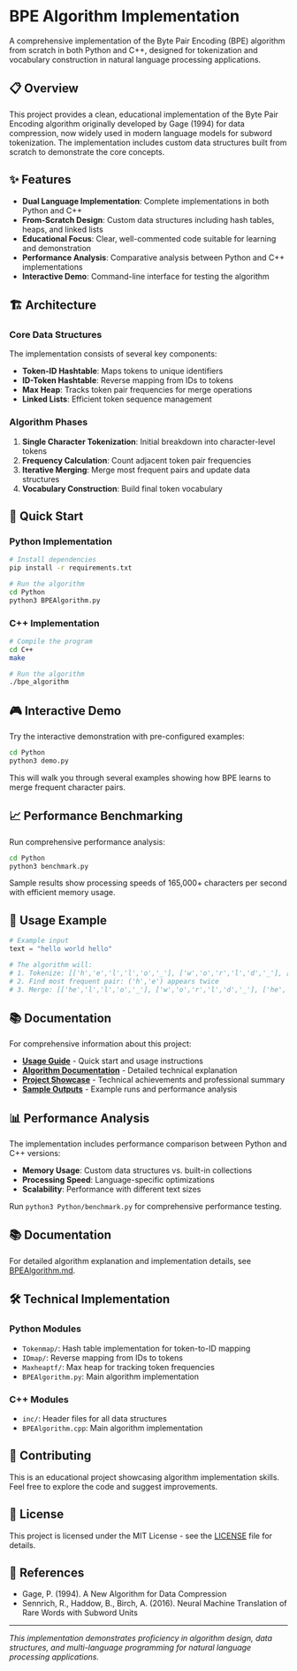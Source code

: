 # BPE Algorithm Implementation

A comprehensive implementation of the Byte Pair Encoding (BPE) algorithm from scratch in both Python and C++, designed for tokenization and vocabulary construction in natural language processing applications.

## 📋 Overview

This project provides a clean, educational implementation of the Byte Pair Encoding algorithm originally developed by Gage (1994) for data compression, now widely used in modern language models for subword tokenization. The implementation includes custom data structures built from scratch to demonstrate the core concepts.

## ✨ Features

- **Dual Language Implementation**: Complete implementations in both Python and C++
- **From-Scratch Design**: Custom data structures including hash tables, heaps, and linked lists
- **Educational Focus**: Clear, well-commented code suitable for learning and demonstration
- **Performance Analysis**: Comparative analysis between Python and C++ implementations
- **Interactive Demo**: Command-line interface for testing the algorithm

## 🏗️ Architecture

### Core Data Structures

The implementation consists of several key components:

- **Token-ID Hashtable**: Maps tokens to unique identifiers
- **ID-Token Hashtable**: Reverse mapping from IDs to tokens  
- **Max Heap**: Tracks token pair frequencies for merge operations
- **Linked Lists**: Efficient token sequence management

### Algorithm Phases

1. **Single Character Tokenization**: Initial breakdown into character-level tokens
2. **Frequency Calculation**: Count adjacent token pair frequencies
3. **Iterative Merging**: Merge most frequent pairs and update data structures
4. **Vocabulary Construction**: Build final token vocabulary

## 🚀 Quick Start

### Python Implementation

```bash
# Install dependencies
pip install -r requirements.txt

# Run the algorithm
cd Python
python3 BPEAlgorithm.py
```

### C++ Implementation

```bash
# Compile the program
cd C++
make

# Run the algorithm
./bpe_algorithm
```

## 🎮 Interactive Demo

Try the interactive demonstration with pre-configured examples:

```bash
cd Python
python3 demo.py
```

This will walk you through several examples showing how BPE learns to merge frequent character pairs.

## 📈 Performance Benchmarking

Run comprehensive performance analysis:

```bash
cd Python  
python3 benchmark.py
```

Sample results show processing speeds of 165,000+ characters per second with efficient memory usage.

## 📖 Usage Example

```python
# Example input
text = "hello world hello"

# The algorithm will:
# 1. Tokenize: [['h','e','l','l','o','_'], ['w','o','r','l','d','_'], ['h','e','l','l','o','_']]
# 2. Find most frequent pair: ('h','e') appears twice
# 3. Merge: [['he','l','l','o','_'], ['w','o','r','l','d','_'], ['he','l','l','o','_']]
```

## 📚 Documentation

For comprehensive information about this project:

- **[Usage Guide](USAGE_GUIDE.md)** - Quick start and usage instructions
- **[Algorithm Documentation](BPEAlgorithm.md)** - Detailed technical explanation
- **[Project Showcase](PROJECT_SHOWCASE.md)** - Technical achievements and professional summary
- **[Sample Outputs](examples/sample_outputs.md)** - Example runs and performance analysis

## 📊 Performance Analysis

The implementation includes performance comparison between Python and C++ versions:

- **Memory Usage**: Custom data structures vs. built-in collections
- **Processing Speed**: Language-specific optimizations  
- **Scalability**: Performance with different text sizes

Run `python3 Python/benchmark.py` for comprehensive performance testing.

## 📚 Documentation

For detailed algorithm explanation and implementation details, see [BPEAlgorithm.md](BPEAlgorithm.md).

## 🛠️ Technical Implementation

### Python Modules

- `Tokenmap/`: Hash table implementation for token-to-ID mapping
- `IDmap/`: Reverse mapping from IDs to tokens
- `Maxheaptf/`: Max heap for tracking token frequencies
- `BPEAlgorithm.py`: Main algorithm implementation

### C++ Modules

- `inc/`: Header files for all data structures
- `BPEAlgorithm.cpp`: Main algorithm implementation

## 🤝 Contributing

This is an educational project showcasing algorithm implementation skills. Feel free to explore the code and suggest improvements.

## 📄 License

This project is licensed under the MIT License - see the [LICENSE](LICENSE) file for details.

## 🔗 References

- Gage, P. (1994). A New Algorithm for Data Compression
- Sennrich, R., Haddow, B., Birch, A. (2016). Neural Machine Translation of Rare Words with Subword Units

---

*This implementation demonstrates proficiency in algorithm design, data structures, and multi-language programming for natural language processing applications.*